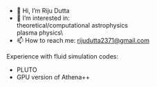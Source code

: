 - 👋 Hi, I’m Riju Dutta
- 👀 I’m interested in:\
      theoretical/computational astrophysics\
      plasma physics\
- 📫 How to reach me: rijudutta2371@gmail.com

Experience with fluid simulation codes:
- PLUTO
- GPU version of Athena++

<!---
rijudutta/rijudutta is a ✨ special ✨ repository because its `README.md` (this file) appears on your GitHub profile.
You can click the Preview link to take a look at your changes.
--->
